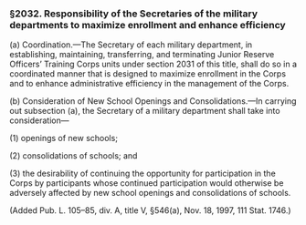 ### §2032. Responsibility of the Secretaries of the military departments to maximize enrollment and enhance efficiency ###

(a) Coordination.—The Secretary of each military department, in establishing, maintaining, transferring, and terminating Junior Reserve Officers’ Training Corps units under section 2031 of this title, shall do so in a coordinated manner that is designed to maximize enrollment in the Corps and to enhance administrative efficiency in the management of the Corps.

(b) Consideration of New School Openings and Consolidations.—In carrying out subsection (a), the Secretary of a military department shall take into consideration—

(1) openings of new schools;

(2) consolidations of schools; and

(3) the desirability of continuing the opportunity for participation in the Corps by participants whose continued participation would otherwise be adversely affected by new school openings and consolidations of schools.

(Added Pub. L. 105–85, div. A, title V, §546(a), Nov. 18, 1997, 111 Stat. 1746.)